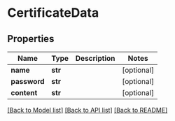 # CertificateData

## Properties
Name | Type | Description | Notes
------------ | ------------- | ------------- | -------------
**name** | **str** |  | [optional] 
**password** | **str** |  | [optional] 
**content** | **str** |  | [optional] 

[[Back to Model list]](../README.md#documentation-for-models) [[Back to API list]](../README.md#documentation-for-api-endpoints) [[Back to README]](../README.md)

